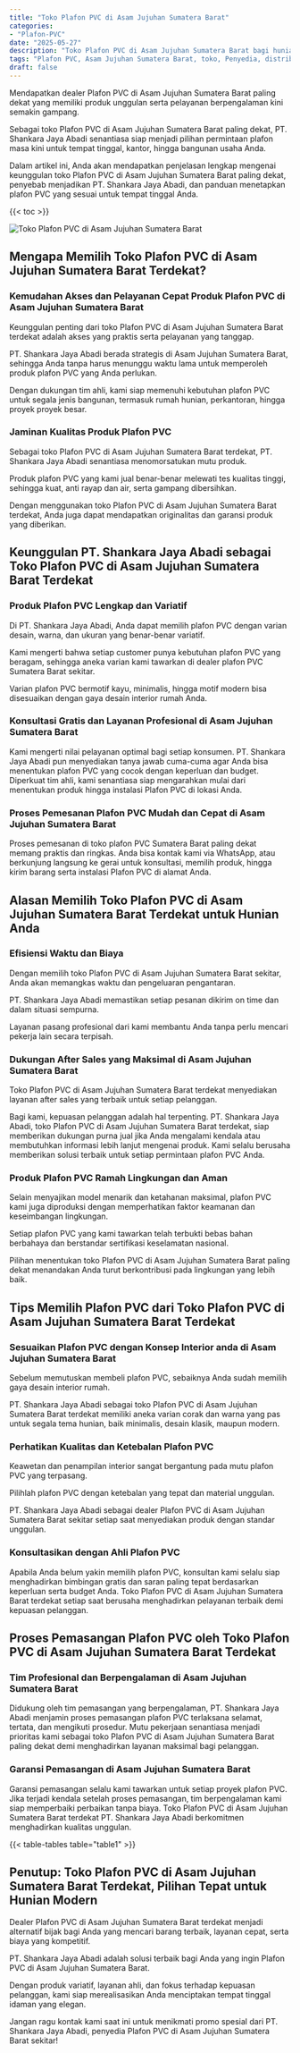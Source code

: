 ```yaml
---
title: "Toko Plafon PVC di Asam Jujuhan Sumatera Barat"
categories: 
- "Plafon-PVC"
date: "2025-05-27"
description: "Toko Plafon PVC di Asam Jujuhan Sumatera Barat bagi hunian, office, dan ritel. Plafon terbaik, variasi motif, variasi warna elegan, beserta jasa instalasi ditangani oleh tim ahli serta jaminan resmi!|Servis distribusi Plafon PVC di Asam Jujuhan Sumatera Barat untuk kebutuhan rumah, office, atau gerai, dengan plafon terbaik dan instalasi oleh tenaga ahli profesional serta jaminan resmi.|Alternatif Plafon PVC di Asam Jujuhan Sumatera Barat yang terpercaya bagi tempat tinggal, perkantoran, serta ritel, dengan produk terbaik dan penempatan oleh tenaga ahli ahli dan kepastian resmi.|Penyediaan Plafon PVC di Asam Jujuhan Sumatera Barat untuk hunian, kantor, dan gerai, dengan produk berkualitas dan penempatan dikerjakan oleh tenaga ahli ahli, lengkap dengan garansi resmi.}"
tags: "Plafon PVC, Asam Jujuhan Sumatera Barat, toko, Penyedia, distributor"
draft: false
---
```


Mendapatkan dealer Plafon PVC di Asam Jujuhan Sumatera Barat paling dekat yang memiliki produk unggulan serta pelayanan berpengalaman kini semakin gampang.

Sebagai toko Plafon PVC di Asam Jujuhan Sumatera Barat paling dekat, PT. Shankara Jaya Abadi senantiasa siap menjadi pilihan permintaan plafon masa kini untuk tempat tinggal, kantor, hingga bangunan usaha Anda.

Dalam artikel ini, Anda akan mendapatkan penjelasan lengkap mengenai keunggulan toko Plafon PVC di Asam Jujuhan Sumatera Barat paling dekat, penyebab menjadikan PT. Shankara Jaya Abadi, dan panduan menetapkan plafon PVC yang sesuai untuk tempat tinggal Anda.

{{< toc >}}

![Toko Plafon PVC di Asam Jujuhan Sumatera Barat](/images/Plafon-PVC/Toko-Plafon-PVC-di-Asam-Jujuhan-Sumatera-Barat.png)


## Mengapa Memilih Toko Plafon PVC di Asam Jujuhan Sumatera Barat Terdekat?

### Kemudahan Akses dan Pelayanan Cepat Produk Plafon PVC di Asam Jujuhan Sumatera Barat

Keunggulan penting dari toko Plafon PVC di Asam Jujuhan Sumatera Barat terdekat adalah akses yang praktis serta pelayanan yang tanggap.

PT. Shankara Jaya Abadi berada strategis di Asam Jujuhan Sumatera Barat, sehingga Anda tanpa harus menunggu waktu lama untuk memperoleh produk plafon PVC yang Anda perlukan.

Dengan dukungan tim ahli, kami siap memenuhi kebutuhan plafon PVC untuk segala jenis bangunan, termasuk rumah hunian, perkantoran, hingga proyek proyek besar.

### Jaminan Kualitas Produk Plafon PVC

Sebagai toko Plafon PVC di Asam Jujuhan Sumatera Barat terdekat, PT. Shankara Jaya Abadi senantiasa menomorsatukan mutu produk.

Produk plafon PVC yang kami jual benar-benar melewati tes kualitas tinggi, sehingga kuat, anti rayap dan air, serta gampang dibersihkan.

Dengan menggunakan toko Plafon PVC di Asam Jujuhan Sumatera Barat terdekat, Anda juga dapat mendapatkan originalitas dan garansi produk yang diberikan.

## Keunggulan PT. Shankara Jaya Abadi sebagai Toko Plafon PVC di Asam Jujuhan Sumatera Barat Terdekat

### Produk Plafon PVC Lengkap dan Variatif

Di PT. Shankara Jaya Abadi, Anda dapat memilih plafon PVC dengan varian desain, warna, dan ukuran yang benar-benar variatif.

Kami mengerti bahwa setiap customer punya kebutuhan plafon PVC yang beragam, sehingga aneka varian kami tawarkan di dealer plafon PVC Sumatera Barat sekitar.

Varian plafon PVC bermotif kayu, minimalis, hingga motif modern bisa disesuaikan dengan gaya desain interior rumah Anda.

### Konsultasi Gratis dan Layanan Profesional di Asam Jujuhan Sumatera Barat

Kami mengerti nilai pelayanan optimal bagi setiap konsumen. PT. Shankara Jaya Abadi pun menyediakan tanya jawab cuma-cuma agar Anda bisa menentukan plafon PVC yang cocok dengan keperluan dan budget. Diperkuat tim ahli, kami senantiasa siap mengarahkan mulai dari menentukan produk hingga instalasi Plafon PVC di lokasi Anda.

### Proses Pemesanan Plafon PVC Mudah dan Cepat di Asam Jujuhan Sumatera Barat

Proses pemesanan di toko plafon PVC Sumatera Barat paling dekat memang praktis dan ringkas. Anda bisa kontak kami via WhatsApp, atau berkunjung langsung ke gerai untuk konsultasi, memilih produk, hingga kirim barang serta instalasi Plafon PVC di alamat Anda.

## Alasan Memilih Toko Plafon PVC di Asam Jujuhan Sumatera Barat Terdekat untuk Hunian Anda

### Efisiensi Waktu dan Biaya

Dengan memilih toko Plafon PVC di Asam Jujuhan Sumatera Barat sekitar, Anda akan memangkas waktu dan pengeluaran pengantaran.

PT. Shankara Jaya Abadi memastikan setiap pesanan dikirim on time dan dalam situasi sempurna.

Layanan pasang profesional dari kami membantu Anda tanpa perlu mencari pekerja lain secara terpisah.

### Dukungan After Sales yang Maksimal di Asam Jujuhan Sumatera Barat

Toko Plafon PVC di Asam Jujuhan Sumatera Barat terdekat menyediakan layanan after sales yang terbaik untuk setiap pelanggan.

Bagi kami, kepuasan pelanggan adalah hal terpenting. PT. Shankara Jaya Abadi, toko Plafon PVC di Asam Jujuhan Sumatera Barat terdekat, siap memberikan dukungan purna jual jika Anda mengalami kendala atau membutuhkan informasi lebih lanjut mengenai produk. Kami selalu berusaha memberikan solusi terbaik untuk setiap permintaan plafon PVC Anda.

### Produk Plafon PVC Ramah Lingkungan dan Aman

Selain menyajikan model menarik dan ketahanan maksimal, plafon PVC kami juga diproduksi dengan memperhatikan faktor keamanan dan keseimbangan lingkungan.

Setiap plafon PVC yang kami tawarkan telah terbukti bebas bahan berbahaya dan berstandar sertifikasi keselamatan nasional.

Pilihan menentukan toko Plafon PVC di Asam Jujuhan Sumatera Barat paling dekat menandakan Anda turut berkontribusi pada lingkungan yang lebih baik.

## Tips Memilih Plafon PVC dari Toko Plafon PVC di Asam Jujuhan Sumatera Barat Terdekat

### Sesuaikan Plafon PVC dengan Konsep Interior anda di Asam Jujuhan Sumatera Barat

Sebelum memutuskan membeli plafon PVC, sebaiknya Anda sudah memilih gaya desain interior rumah.

PT. Shankara Jaya Abadi sebagai toko Plafon PVC di Asam Jujuhan Sumatera Barat terdekat memiliki aneka varian corak dan warna yang pas untuk segala tema hunian, baik minimalis, desain klasik, maupun modern.

### Perhatikan Kualitas dan Ketebalan Plafon PVC

Keawetan dan penampilan interior sangat bergantung pada mutu plafon PVC yang terpasang.

Pilihlah plafon PVC dengan ketebalan yang tepat dan material unggulan.

PT. Shankara Jaya Abadi sebagai dealer Plafon PVC di Asam Jujuhan Sumatera Barat sekitar setiap saat menyediakan produk dengan standar unggulan.

### Konsultasikan dengan Ahli Plafon PVC

Apabila Anda belum yakin memilih plafon PVC, konsultan kami selalu siap menghadirkan bimbingan gratis dan saran paling tepat berdasarkan keperluan serta budget Anda. Toko Plafon PVC di Asam Jujuhan Sumatera Barat terdekat setiap saat berusaha menghadirkan pelayanan terbaik demi kepuasan pelanggan.

## Proses Pemasangan Plafon PVC oleh Toko Plafon PVC di Asam Jujuhan Sumatera Barat Terdekat

### Tim Profesional dan Berpengalaman di Asam Jujuhan Sumatera Barat

Didukung oleh tim pemasangan yang berpengalaman, PT. Shankara Jaya Abadi menjamin proses pemasangan plafon PVC terlaksana selamat, tertata, dan mengikuti prosedur. Mutu pekerjaan senantiasa menjadi prioritas kami sebagai toko Plafon PVC di Asam Jujuhan Sumatera Barat paling dekat demi menghadirkan layanan maksimal bagi pelanggan.

### Garansi Pemasangan di Asam Jujuhan Sumatera Barat

Garansi pemasangan selalu kami tawarkan untuk setiap proyek plafon PVC. Jika terjadi kendala setelah proses pemasangan, tim berpengalaman kami siap memperbaiki perbaikan tanpa biaya. Toko Plafon PVC di Asam Jujuhan Sumatera Barat terdekat PT. Shankara Jaya Abadi berkomitmen menghadirkan kualitas unggulan.

{{< table-tables table="table1" >}}

## Penutup: Toko Plafon PVC di Asam Jujuhan Sumatera Barat Terdekat, Pilihan Tepat untuk Hunian Modern

Dealer Plafon PVC di Asam Jujuhan Sumatera Barat terdekat menjadi alternatif bijak bagi Anda yang mencari barang terbaik, layanan cepat, serta biaya yang kompetitif.

PT. Shankara Jaya Abadi adalah solusi terbaik bagi Anda yang ingin Plafon PVC di Asam Jujuhan Sumatera Barat.

Dengan produk variatif, layanan ahli, dan fokus terhadap kepuasan pelanggan, kami siap merealisasikan Anda menciptakan tempat tinggal idaman yang elegan.

Jangan ragu kontak kami saat ini untuk menikmati promo spesial dari PT. Shankara Jaya Abadi, penyedia Plafon PVC di Asam Jujuhan Sumatera Barat sekitar!